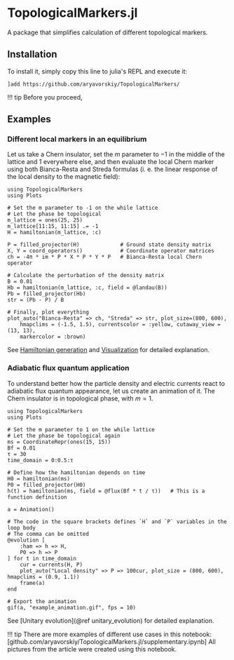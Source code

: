 # TopologicalMarkers.jl

A package that simplifies calculation of different topological markers.

## Installation

To install it, simply copy this line to julia's REPL and execute it:

```
]add https://github.com/aryavorskiy/TopologicalMarkers/
```

!!! tip
    Before you proceed, 

## Examples

### Different local markers in an equilibrium

Let us take a Chern insulator, set the $m$ parameter to $-1$ in the middle of the lattice and $1$ everywhere else,
and then evaluate the local Chern marker using both Bianca-Resta and Streda formulas (i. e. the linear response of the local density to the magnetic field):

```@example
using TopologicalMarkers
using Plots

# Set the m parameter to -1 on the while lattice
# Let the phase be topological
m_lattice = ones(25, 25)
m_lattice[11:15, 11:15] .= -1
H = hamiltonian(m_lattice, :c)

P = filled_projector(H)             # Ground state density matrix
X, Y = coord_operators()            # Coordinate operator matrices
ch = -4π * im * P * X * P * Y * P   # Bianca-Resta local Chern operator

# Calculate the perturbation of the density matrix
B = 0.01
Hb = hamiltonian(m_lattice, :c, field = @landau(B))
Pb = filled_projector(Hb)
str = (Pb - P) / B

# Finally, plot everything
plot_auto("Bianca-Resta" => ch, "Streda" => str, plot_size=(800, 600),
    hmapclims = (-1.5, 1.5), currentscolor = :yellow, cutaway_view = (13, 13), 
    markercolor = :brown)
```

See [Hamiltonian generation](@ref) and [Visualization](@ref) for detailed explanation.

### Adiabatic flux quantum application

To understand better how the particle density and electric currents react to adiabatic flux quantum appearance, let us create an animation of it.
The Chern insulator is in topological phase, with $m = 1$.

```@example
using TopologicalMarkers
using Plots

# Set the m parameter to 1 on the while lattice
# Let the phase be topological again
ms = CoordinateRepr(ones(15, 15))
Bf = 0.01
τ = 30
time_domain = 0:0.5:τ

# Define how the hamiltonian depends on time
H0 = hamiltonian(ms)
P0 = filled_projector(H0)
h(t) = hamiltonian(ms, field = @flux(Bf * t / τ))   # This is a function definition

a = Animation()

# The code in the square brackets defines `H` and `P` variables in the loop body
# The comma can be omitted
@evolution [
    :ham => h => H,
    P0 => h => P
] for t in time_domain
    cur = currents(H, P)
    plot_auto("Local density" => P => 100cur, plot_size = (800, 600), hmapclims = (0.9, 1.1))
    frame(a)
end

# Export the animation
gif(a, "example_animation.gif", fps = 10)
```

See [Unitary evolution](@ref unitary_evolution) for detailed explanation.

!!! tip
    There are more examples of different use cases in this notebook: [github.com/aryavorskiy/TopologicalMarkers.jl/supplementary.ipynb]
    All pictures from the article were created using this notebook.